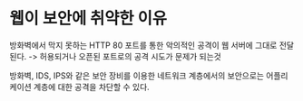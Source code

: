 # 웹이 보안에 취약한 이유

방화벽에서 막지 못하는 HTTP 80 포트를 통한 악의적인 공격이 웹 서버에 그대로 전달된다. 
-> 허용되거나 오픈된 포트로의 공격 시도가 문제가 되는것

방화벽, IDS, IPS와 같은 보안 장비를 이용한 네트워크 계층에서의 보안으로는 어플리케이션 계층에 대한 공격을 차단할 수 있다. 